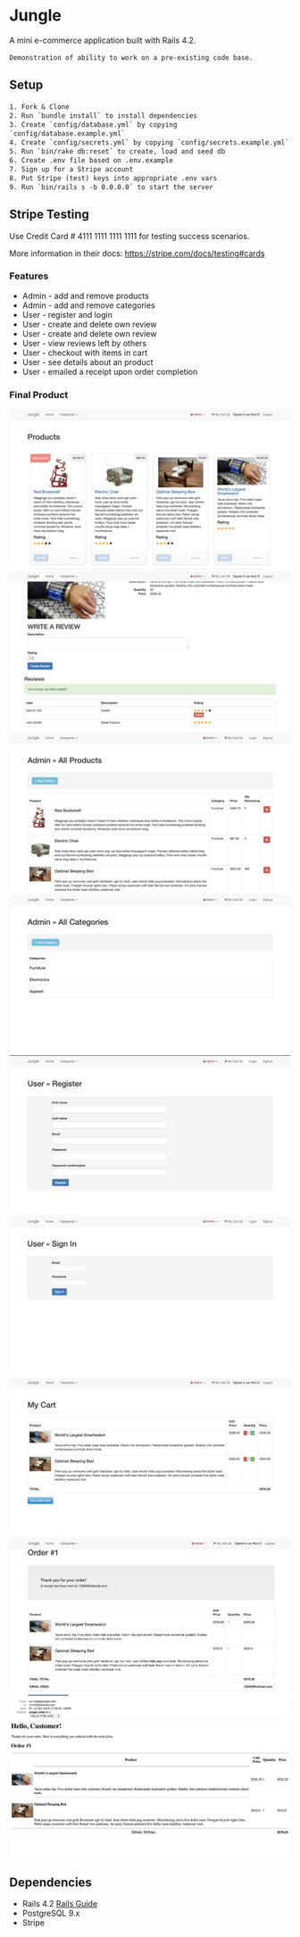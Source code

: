 # Jungle

A mini e-commerce application built with Rails 4.2.
```
Demonstration of ability to work on a pre-existing code base.
```


## Setup
```
1. Fork & Clone
2. Run `bundle install` to install dependencies
3. Create `config/database.yml` by copying `config/database.example.yml`
4. Create `config/secrets.yml` by copying `config/secrets.example.yml`
5. Run `bin/rake db:reset` to create, load and seed db
6. Create .env file based on .env.example
7. Sign up for a Stripe account
8. Put Stripe (test) keys into appropriate .env vars
9. Run `bin/rails s -b 0.0.0.0` to start the server
```
## Stripe Testing

Use Credit Card # 4111 1111 1111 1111 for testing success scenarios.

More information in their docs: <https://stripe.com/docs/testing#cards>

### Features

- Admin - add and remove products
- Admin - add and remove categories
- User - register and login
- User - create and delete own review
- User - create and delete own review
- User - view reviews left by others
- User - checkout with items in cart
- User - see details about an product
- User - emailed a receipt upon order completion

### Final Product

!["home-page"](https://github.com/NicolaMGH/jungle-rails/blob/master/docs/home-page.png)
!["reviews"](https://github.com/NicolaMGH/jungle-rails/blob/master/docs/reviews.png)
!["admin-products"](https://github.com/NicolaMGH/jungle-rails/blob/master/docs/admin-products.png)
!["admin-categories"](https://github.com/NicolaMGH/jungle-rails/blob/master/docs/admin-categories.png)
!["register"](https://github.com/NicolaMGH/jungle-rails/blob/master/docs/register.png)
!["login"](https://github.com/NicolaMGH/jungle-rails/blob/master/docs/login.png)
!["my-cart"](https://github.com/NicolaMGH/jungle-rails/blob/master/docs/my-cart.png)
!["orders"](https://github.com/NicolaMGH/jungle-rails/blob/master/docs/orders.png)
!["email"](https://github.com/NicolaMGH/jungle-rails/blob/master/docs/email.png)

## Dependencies

* Rails 4.2 [Rails Guide](http://guides.rubyonrails.org/v4.2/)
* PostgreSQL 9.x
* Stripe